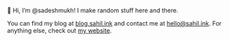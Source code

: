 👋 Hi, I’m @sadeshmukh! I make random stuff here and there. 

You can find my blog at [blog.sahil.ink](https://blog.sahil.ink) and contact me at hello@sahil.ink. For anything else, check out [my website](https://sahil.ink).
